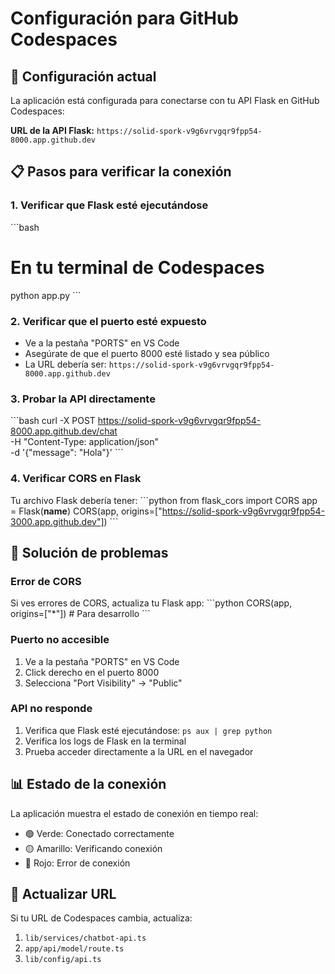# Configuración para GitHub Codespaces

## 🚀 Configuración actual

La aplicación está configurada para conectarse con tu API Flask en GitHub Codespaces:

**URL de la API Flask:** `https://solid-spork-v9g6vrvgqr9fpp54-8000.app.github.dev`

## 📋 Pasos para verificar la conexión

### 1. Verificar que Flask esté ejecutándose
\`\`\`bash
# En tu terminal de Codespaces
python app.py
\`\`\`

### 2. Verificar que el puerto esté expuesto
- Ve a la pestaña "PORTS" en VS Code
- Asegúrate de que el puerto 8000 esté listado y sea público
- La URL debería ser: `https://solid-spork-v9g6vrvgqr9fpp54-8000.app.github.dev`

### 3. Probar la API directamente
\`\`\`bash
curl -X POST https://solid-spork-v9g6vrvgqr9fpp54-8000.app.github.dev/chat \
  -H "Content-Type: application/json" \
  -d '{"message": "Hola"}'
\`\`\`

### 4. Verificar CORS en Flask
Tu archivo Flask debería tener:
\`\`\`python
from flask_cors import CORS
app = Flask(__name__)
CORS(app, origins=["https://solid-spork-v9g6vrvgqr9fpp54-3000.app.github.dev"])
\`\`\`

## 🔧 Solución de problemas

### Error de CORS
Si ves errores de CORS, actualiza tu Flask app:
\`\`\`python
CORS(app, origins=["*"])  # Para desarrollo
\`\`\`

### Puerto no accesible
1. Ve a la pestaña "PORTS" en VS Code
2. Click derecho en el puerto 8000
3. Selecciona "Port Visibility" → "Public"

### API no responde
1. Verifica que Flask esté ejecutándose: `ps aux | grep python`
2. Verifica los logs de Flask en la terminal
3. Prueba acceder directamente a la URL en el navegador

## 📊 Estado de la conexión

La aplicación muestra el estado de conexión en tiempo real:
- 🟢 Verde: Conectado correctamente
- 🟡 Amarillo: Verificando conexión
- 🔴 Rojo: Error de conexión

## 🔄 Actualizar URL

Si tu URL de Codespaces cambia, actualiza:
1. `lib/services/chatbot-api.ts`
2. `app/api/model/route.ts`
3. `lib/config/api.ts`

